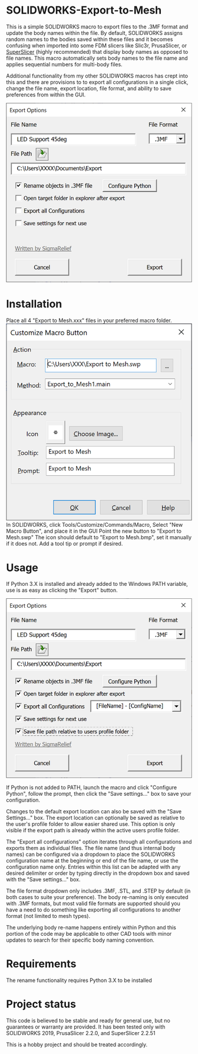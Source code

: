 # SOLIDWORKS-Export-to-Mesh

This is a simple SOLIDWORKS macro to export files to the .3MF format and update the body names within the file.  By default, SOLIDWORKS assigns random names to the bodies saved within these files and it becomes confusing when imported into some FDM slicers like Slic3r, PrusaSlicer, or [SuperSlicer](https://github.com/supermerill/SuperSlicer/releases) (highly recommended) that display body names as opposed to file names.  This macro automatically sets body names to the file name and applies sequential numbers for multi-body files.

Additional functionality from my other SOLIDWORKS macros has crept into this and there are provisions to to export all configurations in a single click, change the file name, export location, file format, and ability to save preferences from within the GUI.

![Screenshot](https://github.com/SigmaRelief/SOLIDWORKS-Export-to-Mesh/blob/master/Doc/Export%20Options%20Screenshot.png)

# Installation
Place all 4 "Export to Mesh.xxx" files in your preferred macro folder.
![SOLIDWORKS Macro Setup](https://github.com/SigmaRelief/SOLIDWORKS-Export-to-Mesh/blob/master/Doc/Macro%20Setup.png)
In SOLIDWORKS, click Tools/Customize/Commands/Macro, Select "New Macro Button", and place it in the GUI
Point the new button to "Export to Mesh.swp"
The icon should default to "Export to Mesh.bmp", set it manually if it does not.
Add a tool tip or prompt if desired.

# Usage
If Python 3.X is installed and already added to the Windows PATH variable, use is as easy as clicking the "Export" button.

![Screenshot with all options](https://github.com/SigmaRelief/SOLIDWORKS-Export-to-Mesh/blob/master/Doc/Export%20Options%20All%20Screenshot.png)

If Python is not added to PATH, launch the macro and click "Configure Python", follow the prompt, then click the "Save settings..." box to save your configuration.

Changes to the default export location can also be saved with the "Save Settings..." box.  The export location can optionally be saved as relative to the user's profile folder to allow easier shared use.  This option is only visible if the export path is already within the active users profile folder.

The "Export all configurations" option iterates through all configurations and exports them as individual files.  The file name (and thus internal body names) can be configured via a dropdown to place the SOLIDWORKS configuration name at the beginning or end of the file name, or use the configuration name only.  Entries within this list can be adapted with any desired delimiter or order by typing directly in the dropdown box and saved with the "Save settings..." box.

The file format dropdown only includes .3MF, .STL, and .STEP by default (in both cases to suite your preference).  The body re-naming is only executed with .3MF formats, but most valid file formats are supported should you have a need to do something like exporting all configurations to another format (not limited to mesh types).

The underlying body re-name happens entirely within Python and this portion of the code may be applicable to other CAD tools with minor updates to search for their specific body naming convention.

# Requirements
The rename functionality requires Python 3.X to be installed

# Project status
This code is believed to be stable and ready for general use, but no guarantees or warranty are provided.  It has been tested only with SOLIDWORKS 2019, PrusaSlicer 2.2.0, and SuperSlicer 2.2.51

This is a hobby project and should be treated accordingly.
